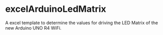 # excelArduinoLedMatrix
A excel template to determine the values for driving the LED Matrix of the new Arduino UNO R4 WiFi. 
